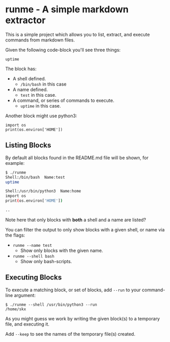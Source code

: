 # runme - A simple markdown extractor

This is a simple project which allows you to list, extract, and execute commands from markdown files.

Given the following code-block you'll see three things:

```/bin/bash test
uptime
```

The block has:

* A shell defined.
   * `/bin/bash` in this case
* A name defined.
   * `test` in this case.
* A command, or series of commands to execute.
   * `uptime` in this case.

Another block might use python3:

```/usr/bin/python3 home
import os
print(os.environ['HOME'])
```



## Listing Blocks

By default all blocks found in the README.md file will be shown, for example:

```bash
$ ./runme
Shell:/bin/bash  Name:test
uptime

Shell:/usr/bin/python3  Name:home
import os
print(os.environ['HOME'])

..
```

Note here that only blocks with **both** a shell and a name are listed?

You can filter the output to only show blocks with a given shell, or name via the flags:

* `runme --name test`
  * Show only blocks with the given name.
* `runme --shell bash`
  * Show only bash-scripts.



## Executing Blocks

To execute a matching block, or set of blocks, add `--run` to your command-line argument:

```
$ ./runme --shell /usr/bin/python3 --run
/home/skx
```

As you might guess we work by writing the given block(s) to a temporary file, and executing it.

Add `--keep` to see the names of the temporary file(s) created.
